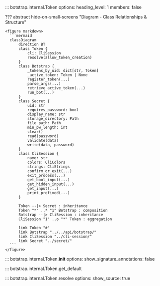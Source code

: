 ::: botstrap.internal.Token
    options:
      heading_level: 1
      members: false

??? abstract hide-on-small-screens "Diagram - Class Relationships & Structure"

    <figure markdown>
      ```mermaid
      classDiagram
          direction BT
          class Token {
              cli: CliSession
              resolve(allow_token_creation)
          }
          class Botstrap {
              _tokens_by_uid: dict[str, Token]
              _active_token: Token | None
              register_token(...)
              parse_args(...)
              retrieve_active_token(...)
              run_bot(...)
          }
          class Secret {
              uid: str
              requires_password: bool
              display_name: str
              storage_directory: Path
              file_path: Path
              min_pw_length: int
              clear()
              read(password)
              validate(data)
              write(data, password)
          }
          class CliSession {
              name: str
              colors: CliColors
              strings: CliStrings
              confirm_or_exit(...)
              exit_process(...)
              get_bool_input(...)
              get_hidden_input(...)
              get_input(...)
              print_prefixed(...)
          }

          Token --|> Secret : inheritance
          Token "*" ..* "1" Botstrap : composition
          Botstrap --|> CliSession : inheritance
          CliSession "1" ..o "*" Token : aggregation

          link Token "#"
          link Botstrap "../../api/botstrap/"
          link CliSession "../cli-session/"
          link Secret "../secret/"
      ```
    </figure>

::: botstrap.internal.Token.__init__
    options:
      show_signature_annotations: false

::: botstrap.internal.Token.get_default

::: botstrap.internal.Token.resolve
    options:
      show_source: true

